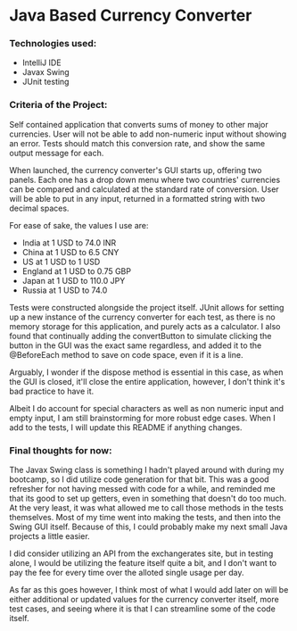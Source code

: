 <h1>Java Based Currency Converter</h1>

<h3>Technologies used:</h3> 
<ul><li>IntelliJ IDE </li>
<li>Javax Swing</li>
<li>JUnit testing</li>
</ul>
<h3>Criteria of the Project:</h3>
Self contained application that converts sums of money to other major currencies. User will not be able to add non-numeric input without showing an error. Tests should match this conversion rate, and show the same output message for each. 

When launched, the currency converter's GUI starts up, offering two panels. Each one has a drop down menu where two countries' currencies can be compared and calculated at the standard rate of conversion. User will be able to put in any input, returned in a formatted string with two decimal spaces. 

For ease of sake, the values I use are:
<ul>

<li>India at 1 USD to 74.0 INR</li>

<li>China at 1 USD to 6.5 CNY</li>

<li>US at 1 USD to 1 USD</li>

<li>England at 1 USD to 0.75 GBP</li>

<li>Japan at 1 USD to 110.0 JPY</li>

<li>Russia at 1 USD to 74.0</li>

</ul>
Tests were constructed alongside the project itself. JUnit allows for setting up a new instance of the currency converter for each test, as there is no memory storage for this application, and purely acts as a calculator. I also found that continually adding the convertButton to simulate clicking the button in the GUI was the exact same regardless, and added it to the @BeforeEach method to save on code space, even if it is a line.

Arguably, I wonder if the dispose method is essential in this case, as when the GUI is closed, it'll close the entire application, however, I don't think it's bad practice to have it.

Albeit I do account for special characters as well as non numeric input and empty input, I am still brainstorming for more robust edge cases. When I add to the tests, I will update this README if anything changes. 


<h3>Final thoughts for now:</h3> 

The Javax Swing class is something I hadn't played around with during my bootcamp, so I did utilize code generation for that bit. 
This was a good refresher for not having messed with code for a while, and reminded me that its good to set up getters, even in something that doesn't do too much. At the very least, it was what allowed me to call those methods in the tests themselves. 
Most of my time went into making the tests, and then into the Swing GUI itself. 
Because of this, I could probably make my next small Java projects a little easier. 

I did consider utilizing an API from the exchangerates site, but in testing alone, I would be utilizing the feature itself quite a bit, and I don't want to pay the fee for every time over the alloted single usage per day. 

As far as this goes however, I think most of what I would add later on will be either additional or updated values for the currency converter itself, more test cases, and seeing where it is that I can streamline some of the code itself. 
